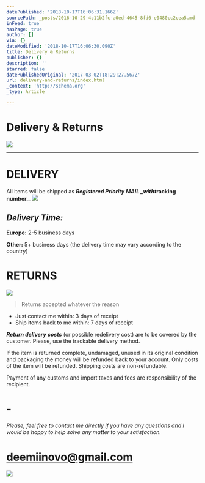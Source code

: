 ```yaml
---
datePublished: '2018-10-17T16:06:31.166Z'
sourcePath: _posts/2016-10-29-4c11b2fc-a0ed-4645-8fd6-e0480cc2cea5.md
inFeed: true
hasPage: true
author: []
via: {}
dateModified: '2018-10-17T16:06:30.090Z'
title: Delivery & Returns
publisher: {}
description: ''
starred: false
datePublishedOriginal: '2017-03-02T18:29:27.567Z'
url: delivery-and-returns/index.html
_context: 'http://schema.org'
_type: Article

---
```

# **Delivery & Returns**
![](https://the-grid-user-content.s3-us-west-2.amazonaws.com/f79ff569-6bb5-4c00-a530-fc2d7105434a.jpg)

---

# **DELIVERY**

All items will be shipped as _**Registered Priority MAIL **_with**t**_**racking number.**_
![](https://the-grid-user-content.s3-us-west-2.amazonaws.com/1902a4f5-f70d-48c9-8311-5a4bccf63eae.jpg)

## _Delivery Time:_

**Europe:** 2-5 business days

**Other:** 5+ business days (the delivery time may vary according to the country)

# **RETURNS**
![](https://the-grid-user-content.s3-us-west-2.amazonaws.com/9bdc952f-83f5-4fed-8d6e-724b838d6c68.jpg)

> Returns accepted whatever the reason

* Just contact me within: 3 days of receipt
* Ship items back to me within: 7 days of receipt

_**Return delivery costs**_ (or possible redelivery cost) are to be covered by the customer. Please, use the trackable delivery method.

If the item is returned complete, undamaged, unused in its original condition and packaging the money will be refunded back to your account. Only costs of the item will be refunded. Shipping costs are non-refundable.

Payment of any customs and import taxes and fees are responsibility of the recipient.

# -

_Please, feel free to contact me directly if you have any questions and I would be happy to help solve any matter to your satisfaction._

# deemiinovo@gmail.com
![](https://the-grid-user-content.s3-us-west-2.amazonaws.com/0f95f416-d5d1-4520-a313-9e9ccbfbc74a.jpg)